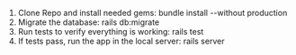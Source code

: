 1. Clone Repo and install needed gems: bundle install --without production
2. Migrate the database: rails db:migrate
3. Run tests to verify everything is working: rails test
4. If tests pass, run the app in the local server: rails server
